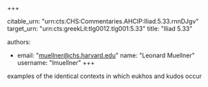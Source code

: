 +++


citable_urn: "urn:cts:CHS:Commentaries.AHCIP:Iliad.5.33.rnnDJgv"
target_urn: "urn:cts:greekLit:tlg0012.tlg001:5.33"
title: "Iliad 5.33"

authors:
- email: "muellner@chs.harvard.edu"
  name: "Leonard Muellner"
  username: "lmuellner"
+++

<p>examples of the identical contexts in which eukhos and kudos occur</p>